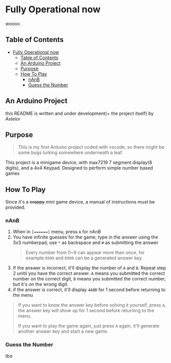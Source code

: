 # Fully Operational now
woooo

## Table of Contents
- [Fully Operational now](#fully-operational-now)
  - [Table of Contents](#table-of-contents)
  - [An Arduino Project](#an-arduino-project)
  - [Purpose](#purpose)
  - [How To Play](#how-to-play)
    - [nAnB](#nanb)
    - [Guess the Number](#guess-the-number)

## An Arduino Project
this README is written and under development(+ the project itself) by *Astelor*

## Purpose
>This is my first Arduino project coded with vscode, so there might be some bugs lurking somewhere underneath a leaf.

This project is a minigame device, with max7219 7 segment display(8 digits), and a 4x4 Keypad. Designed to perform simple number based games

## How To Play
Since it's a ~~crappy~~ mini game device, a manual of instructions must be provided.
### nAnB
1. When in `[======]` menu, press `A` for nAnB
2. You have infinite guesses for the game, type in the answer using the 3x3 numberpad, use `*` as backspace and `#` as submitting the answer
   > Every number from 0~9 can appear more than once, for example:`9999` and `0909` can be a generated answer key.
4. If the answer is incorrect, it'll display the number of `A` and `B`. Repeat step 2 unitil you have the correct answer. `A` means you submitted the correct number on the correct digit, `B` means you submitted the correct number, but it's on the wrong digit.
3. if the answer is correct, it'll display `4A0B` for 1 second before returning to the menu

> If you want to know the answer key before solving it yourself, press `A`, the answer key will show up for 1 second before returning to the menu.
>
> If you want to play the game again, just press `A` again, it'll generate another answer key and start a new game. 
### Guess the Number
*tba*

